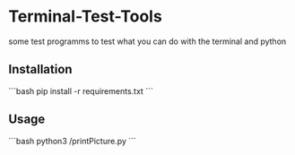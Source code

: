 # Terminal-Test-Tools
some test programms to test what you can do with the terminal and python


## Installation
´´´bash
pip install -r requirements.txt
´´´

## Usage
´´´bash
python3 /printPicture.py <path to picture>
´´´